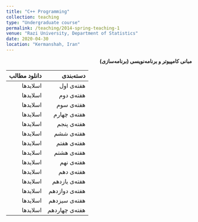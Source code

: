 ```yaml
---
title: "C++ Programming"
collection: teaching
type: "Undergraduate course"
permalink: /teaching/2014-spring-teaching-1
venue: "Razi University, Department of Statistics"
date: 2020-04-30
location: "Kermanshah, Iran"
---
```


<p dir='rtl' align='right'><b>
  مبانی کامپیوتر و برنامه‌نویسی (برنامه‌سازی)
</b></p>



| دانلود مطالب | دسته‌بندی |
|---:|---:|
| اسلایدها | هفته‌ی اول |
| اسلایدها | هفته‌ی دوم |
| اسلایدها | هفته‌ی سوم |
| اسلایدها | هفته‌ی چهارم |
| اسلایدها | هفته‌ی پنجم |
| اسلایدها | هفته‌ی ششم |
| اسلایدها | هفته‌ی هفتم |
| اسلایدها | هفته‌ی هشتم |
| اسلایدها | هفته‌ی نهم |
| اسلایدها | هفته‌ی دهم |
| اسلایدها | هفته‌ی یازدهم |
| اسلایدها | هفته‌ی دوازدهم |
| اسلایدها | هفته‌ی سیزدهم |
| اسلایدها | هفته‌ی چهاردهم |

